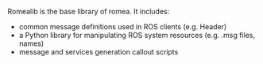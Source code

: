 Romealib is the base library of romea. It includes:

- common message definitions used in ROS clients (e.g. Header)
- a Python library for manipulating ROS system resources (e.g. .msg files, names)
- message and services generation callout scripts
